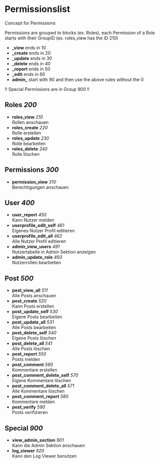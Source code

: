 # Permissionslist

Concept for Permissions

Permissions are grouped to blocks (ex. Roles), each Permission of a Role starts with their GroupID (ex. roles_view has the ID 210)

-   **\_view** ends in 10
-   **\_create** ends in 20
-   **\_update** ends in 30
-   **\_delete** ends in 40
-   **\_report** ends in 50
-   **\_edit** ends in 60
-   **admin\_** start with 90 and then use the above rules without the 0

!! Special Permissions are in Group 900 !!

## Roles _200_

-   **roles_view** _210_ <br> Rollen anschauen
-   **roles_create** _220_ <br> Rolle erstellen
-   **roles_update** _230_ <br> Rolle bearbeiten
-   **roles_delete** _240_ <br> Rolle löschen

## Permissions _300_

-   **permission_view** _310_ <br> Berechtigungen anschauen

## User _400_

-   **user_report** _450_ <br> Kann Nutzer melden
-   **userprofile_edit_self** _461_ <br> Eigenes Nutzer Profil editieren
-   **userprofile_edit_all** _462_ <br> Alle Nutzer Profil editieren
-   **admin_view_users** _491_ <br> Nutzertabelle in Admin Sektion anzeigen
-   **admin_update_role** _493_ <br> Nutzerrollen bearbeiten

## Post _500_

-   **post_view_all** _511_ <br> Alle Posts anschauen
-   **post_create** _520_ <br> Kann Posts erstellen
-   **post_update_self** _530_ <br> Eigene Posts bearbeiten
-   **post_update_all** _531_ <br> Alle Posts bearbeiten
-   **post_delete_self** _540_ <br> Eigene Posts löschen
-   **post_delete_all** _541_ <br> Alle Posts löschen
-   **post_report** _550_ <br> Posts melden
-   **post_comment** _560_ <br> Kommentare erstellen
-   **post_comment_delete_self** _570_ <br> Eigene Kommentare löschen
-   **post_comment_delete_all** _571_ <br> Alle Kommentare löschen
-   **post_comment_report** _580_ <br> Kommentare melden
-   **post_verify** _590_ <br> Posts verifizieren

## Special _900_

-   **view_admin_section** _901_ <br> Kann die Admin Sektion anschauen
-   **log_viewer** _920_ <br> Kann den Log Viewer benutzen
